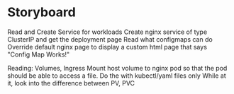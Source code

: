 # Storyboard
 
Read and Create Service for workloads
Create nginx service of type ClusterIP and get the deployment page
Read what configmaps can do
Override default nginx page to display a custom html page that says "Config Map Works!"

Reading: Volumes, Ingress
Mount host volume to nginx pod so that the pod should be able to access a file.
Do the with kubectl/yaml files only
While at it, look into the difference between PV, PVC
